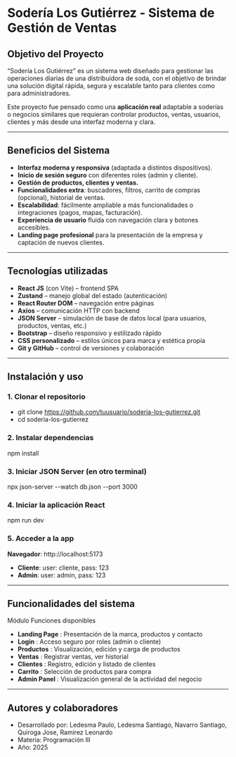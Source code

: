 # Sodería Los Gutiérrez - Sistema de Gestión de Ventas

##  Objetivo del Proyecto

“Sodería Los Gutiérrez” es un sistema web diseñado para gestionar las operaciones diarias de una distribuidora de soda, con el objetivo de brindar una solución digital rápida, segura y escalable tanto para clientes como para administradores.

Este proyecto fue pensado como una **aplicación real** adaptable a soderías o negocios similares que requieran controlar productos, ventas, usuarios, clientes y más desde una interfaz moderna y clara.

---

##  Beneficios del Sistema

-  **Interfaz moderna y responsiva** (adaptada a distintos dispositivos).
-  **Inicio de sesión seguro** con diferentes roles (admin y cliente).
-  **Gestión de productos, clientes y ventas.**
-  **Funcionalidades extra**: buscadores, filtros, carrito de compras (opcional), historial de ventas.
-  **Escalabilidad**: fácilmente ampliable a más funcionalidades o integraciones (pagos, mapas, facturación).
-  **Experiencia de usuario** fluida con navegación clara y botones accesibles.
-  **Landing page profesional** para la presentación de la empresa y captación de nuevos clientes.

---

##  Tecnologías utilizadas

- **React JS** (con Vite) – frontend SPA
- **Zustand** – manejo global del estado (autenticación)
- **React Router DOM** – navegación entre páginas
- **Axios** – comunicación HTTP con backend
- **JSON Server** – simulación de base de datos local (para usuarios, productos, ventas, etc.)
- **Bootstrap** – diseño responsivo y estilizado rápido
- **CSS personalizado** – estilos únicos para marca y estética propia
- **Git y GitHub** – control de versiones y colaboración

---

##  Instalación y uso

### 1. Clonar el repositorio
-  git clone https://github.com/tuusuario/soderia-los-gutierrez.git
-  cd soderia-los-gutierrez

### 2. Instalar dependencias
npm install

### 3. Iniciar JSON Server (en otro terminal)
npx json-server --watch db.json --port 3000

### 4. Iniciar la aplicación React
npm run dev

### 5. Acceder a la app
  **Navegador**: http://localhost:5173
-  **Cliente**: user: cliente, pass: 123
-  **Admin**: user: admin, pass: 123
  
---

## Funcionalidades del sistema
Módulo	Funciones disponibles
-  **Landing Page**	: Presentación de la marca, productos y contacto
-  **Login** : Acceso seguro por roles (admin o cliente)
-  **Productos** : Visualización, edición y carga de productos
-  **Ventas**	: Registrar ventas, ver historial
-  **Clientes**	: Registro, edición y listado de clientes
-  **Carrito** : Selección de productos para compra
-  **Admin Panel**	: Visualización general de la actividad del negocio

---

## Autores y colaboradores
-  Desarrollado por: Ledesma Paulo, Ledesma Santiago, Navarro Santiago, Quiroga Jose, Ramirez Leonardo
-  Materia: Programación III
-  Año: 2025
